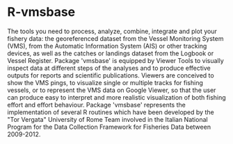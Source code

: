 R-vmsbase
=========

The tools you need to process, analyze, combine, integrate and
    plot your fishery data: the georeferenced dataset from the Vessel Monitoring
    System (VMS), from the Automatic Information System (AIS) or other tracking
    devices, as well as the catches or landings dataset from the Logbook or Vessel
    Register. Package 'vmsbase' is equipped by Viewer Tools to visually inspect data
    at different steps of the analyses and to produce effective outputs for reports
    and scientific publications. Viewers are conceived to show the VMS pings, to
    visualize single or multiple tracks for fishing vessels, or to represent the VMS
    data on Google Viewer, so that the user can produce easy to interpret and more
    realistic visualization of both fishing effort and effort behaviour. Package
    'vmsbase' represents the implementation of several R routines which have been
    developed by the "Tor Vergata" University of Rome Team involved in the Italian
    National Program for the Data Collection Framework for Fisheries Data between
    2009-2012.
